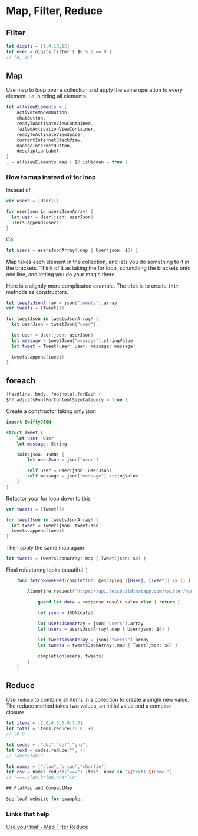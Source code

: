 # Map, Filter, Reduce

## Filter

```swift
let digits = [1,4,10,15]
let even = digits.filter { $0 % 2 == 0 }
// [4, 10]
```

## Map

Use map to loop over a collection and apply the same operation to every element. i.e. hidding all elements.

```swift
let allViewElements = [
    activateModemButton,
    chatButton,
    readyToActivateViewContainer,
    failedActivationViewContainer,
    readyToActivateViewSpacer,
    currentInternetStackView,
    manageInternetButton,
    descriptionLabel
]
_ = allViewElements.map { $0.isHidden = true }
```

### How to map instead of for loop

Instead of 

```swift
var users = [User]()

for userJson in usersJsonArray! {
  let user = User(json: userJson)
  users.append(user)
}
```
Go
```swift
let users = usersJsonArray!.map { User(json: $0) }
```

Map takes each element in the collection, and lets you do something to it in the brackets. Think of it as taking the for loop, scrunching the brackets onto one line, and letting you do your magic there.

Here is a slightly more complicated example. The trick is to create `init` methods as constructors.

```swift
let tweetsJsonArray = json["tweets"].array
var tweets = [Tweet]()

for tweetJson in tweetsJsonArray! {
  let userJson = tweetJson["user"]

  let user = User(json: userJson)
  let message = tweetJson["message"].stringValue
  let tweet = Tweet(user: user, message: message)

  tweets.append(tweet)
}
```

## foreach

```swift
[headline, body, footnote].forEach {
$0?.adjustsFontForContentSizeCategory = true }
```

Create a constructor taking only json

```swift
import SwiftyJSON

struct Tweet {
    let user: User
    let message: String

    init(json: JSON) {
        let userJson = json["user"]

        self.user = User(json: userJson)
        self.message = json["message"].stringValue
    }
}
```

Refactor your for loop down to this

```swift
var tweets = [Tweet]()

for tweetJson in tweetsJsonArray! {
  let tweet = Tweet(json: tweetJson)
  tweets.append(tweet)
}
```

Then apply the same map again

```swift
let tweets = tweetsJsonArray!.map { Tweet(json: $0) }
```

Final refactoring looks beautiful :)

```swift
    func fetchHomeFeed(completion: @escaping ([User], [Tweet]) -> () ) {

        Alamofire.request("https://api.letsbuildthatapp.com/twitter/home").responseJSON { response in

            guard let data = response.result.value else { return }

            let json = JSON(data)
            
            let usersJsonArray = json["users"].array
            let users = usersJsonArray!.map { User(json: $0) }

            let tweetsJsonArray = json["tweets"].array
            let tweets = tweetsJsonArray!.map { Tweet(json: $0) }

            completion(users, tweets)
        }
    }
 ```
 
 ## Reduce
 
 Use `reduce` to combine all items in a collection to create a single new value. The reduce method takes two values, an initial value and a combine closure. 
 
 ```swift
 let items = [2.0,4.0,5.0,7.0]
let total = items.reduce(10.0, +)
// 28.0

let codes = ["abc","def","ghi"]
let text = codes.reduce("", +)
// "abcdefghi"

let names = ["alan","brian","charlie"]
let csv = names.reduce("===") {text, name in "\(text),\(name)"}
// "===,alan,brian,charlie"

## FlatMap and CompactMap

See loaf website for example.

```



### Links that help
[Use your loaf - Map Filter Reduce](https://useyourloaf.com/blog/swift-guide-to-map-filter-reduce)
